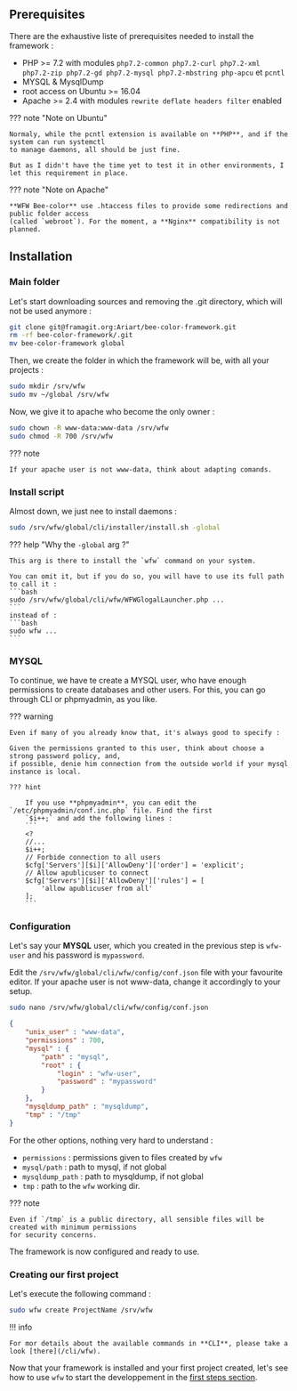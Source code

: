 ## Prerequisites

There are the exhaustive liste of prerequisites needed to install the framework :
  
  - PHP >= 7.2 with modules `php7.2-common php7.2-curl php7.2-xml php7.2-zip php7.2-gd php7.2-mysql php7.2-mbstring php-apcu` et `pcntl`
  - MYSQL & MysqlDump
  - root access on Ubuntu >= 16.04
  - Apache >= 2.4 with modules `rewrite deflate headers filter` enabled
  
??? note "Note on Ubuntu"

    Normaly, while the pcntl extension is available on **PHP**, and if the system can run systemctl
    to manage daemons, all should be just fine.

    But as I didn't have the time yet to test it in other environments, I let this requirement in place.

??? note "Note on Apache"

    **WFW Bee-color** use .htaccess files to provide some redirections and public folder access
    (called `webroot`). For the moment, a **Nginx** compatibility is not planned.

## Installation

### Main folder

Let's start downloading sources and removing the .git directory, which will not be used anymore :

``` bash
git clone git@framagit.org:Ariart/bee-color-framework.git
rm -rf bee-color-framework/.git
mv bee-color-framework global
```

Then, we create the folder in which the framework will be, with all your projects :

``` bash
sudo mkdir /srv/wfw
sudo mv ~/global /srv/wfw
```

Now, we give it to apache who become the only owner :

``` bash
sudo chown -R www-data:www-data /srv/wfw
sudo chmod -R 700 /srv/wfw
```

??? note

	If your apache user is not www-data, think about adapting comands.

### Install script

Almost down, we just nee to install daemons :

``` bash
sudo /srv/wfw/global/cli/installer/install.sh -global
```

??? help "Why the `-global` arg ?"

	This arg is there to install the `wfw` command on your system.

	You can omit it, but if you do so, you will have to use its full path to call it :
    ```bash
    sudo /srv/wfw/global/cli/wfw/WFWGlogalLauncher.php ...
    ```
    instead of :
    ```bash
    sudo wfw ...
    ```

### MYSQL

To continue, we have te create a MYSQL user, who have enough permissions to create databases and other users.
For this, you can go through CLI or phpmyadmin, as you like.

??? warning

	Even if many of you already know that, it's always good to specify :

	Given the permissions granted to this user, think about choose a strong password policy, and,
	if possible, denie him connection from the outside world if your mysql instance is local.

    ??? hint

		If you use **phpmyadmin**, you can edit the `/etc/phpmyadmin/conf.inc.php` file. Find the first
		`$i++;` and add the following lines :
        ```
        <?
        //...
        $i++;
        // Forbide connection to all users
        $cfg['Servers'][$i]['AllowDeny']['order'] = 'explicit';
        // Allow apublicuser to connect
        $cfg['Servers'][$i]['AllowDeny']['rules'] = [
            'allow apublicuser from all'
        ];
        ```

### Configuration

Let's say your **MYSQL** user, which you created in the previous step is `wfw-user` and his password
is `mypassword`.

Edit the `/srv/wfw/global/cli/wfw/config/conf.json` file with your favourite editor. If your apache user is not
www-data, change it accordingly to your setup.

``` bash
sudo nano /srv/wfw/global/cli/wfw/config/conf.json
```

``` json hl_lines="2 7 8"
{
	"unix_user" : "www-data",
	"permissions" : 700,
	"mysql" : {
		"path" : "mysql",
		"root" : {
			"login" : "wfw-user",
			"password" : "mypassword"
		}
	},
	"mysqldump_path" : "mysqldump",
	"tmp" : "/tmp"
}
```

For the other options, nothing very hard to understand :

- `permissions` : permissions given to files created by `wfw`
- `mysql/path` : path to mysql, if not global
- `mysqldump_path` : path to mysqldump, if not global
- `tmp` : path to the `wfw` working dir.

??? note

	Even if `/tmp` is a public directory, all sensible files will be created with minimum permissions
	for security concerns.

The framework is now configured and ready to use.

### Creating our first project

Let's execute the following command :

```bash
sudo wfw create ProjectName /srv/wfw
```

!!! info

	For mor details about the available commands in **CLI**, please take a look [there](/cli/wfw).

Now that your framework is installed and your first project created, let's see how to use `wfw` to
 start the developpement in the [first steps section](/general/first_steps/overview/).